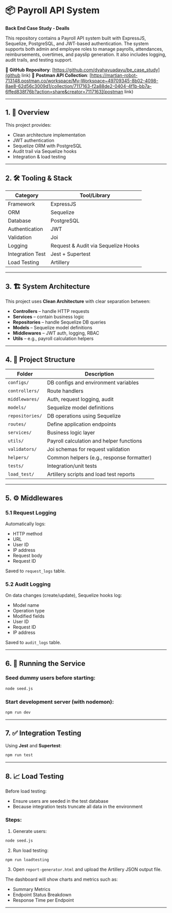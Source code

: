 
# 📦 Payroll API System

**Back End Case Study - Dealls**

This repository contains a Payroll API system built with ExpressJS, Sequelize, PostgreSQL, and JWT-based authentication. The system supports both admin and employee roles to manage payrolls, attendances, reimbursements, overtimes, and payslip generation. It also includes logging, audit trails, and testing support.

📌 **GitHub Repository**: [https://github.com/dyahayuadayu/be_case_study](github link)
📌 **Postman API Collection**: [https://martian-robot-713148.postman.co/workspace/My-Workspace~49709345-8b02-4098-8ae8-62d56c3009d1/collection/7117163-f2a88de2-0404-4f1b-bb7a-6ffed838f76b?action=share&creator=7117163](postman link)

---

## 1. 🚀 Overview

This project provides:

- Clean architecture implementation
- JWT authentication
- Sequelize ORM with PostgreSQL
- Audit trail via Sequelize hooks
- Integration & load testing

---

## 2. 🛠️ Tooling & Stack

| Category         | Tool/Library                        |
|------------------|-------------------------------------|
| Framework        | ExpressJS                           |
| ORM              | Sequelize                           |
| Database         | PostgreSQL                          |
| Authentication   | JWT                                 |
| Validation       | Joi                                 |
| Logging          | Request & Audit via Sequelize Hooks |
| Integration Test | Jest + Supertest                    |
| Load Testing     | Artillery                           |

---

## 3. 🏗️ System Architecture

This project uses **Clean Architecture** with clear separation between:

- **Controllers** – handle HTTP requests
- **Services** – contain business logic
- **Repositories** – handle Sequelize DB queries
- **Models** – Sequelize model definitions
- **Middlewares** – JWT auth, logging, RBAC
- **Utils** – e.g., payroll calculation helpers

---

## 4. 📁 Project Structure

| Folder          | Description                                    |
|-----------------|------------------------------------------------|
| `configs/`      | DB configs and environment variables           |
| `controllers/`  | Route handlers                                 |
| `middlewares/`  | Auth, request logging, audit                   |
| `models/`       | Sequelize model definitions                    |
| `repositories/` | DB operations using Sequelize                  |
| `routes/`       | Define application endpoints                   |
| `services/`     | Business logic layer                           |
| `utils/`        | Payroll calculation and helper functions       |
| `validators/`   | Joi schemas for request validation             |
| `helpers/`      | Common helpers (e.g., response formatter)      |
| `tests/`        | Integration/unit tests                         |
| `load_test/`    | Artillery scripts and load test reports        |

---

## 5. ⚙️ Middlewares

### 5.1 Request Logging

Automatically logs:

- HTTP method
- URL
- User ID
- IP address
- Request body
- Request ID

Saved to `request_logs` table.

### 5.2 Audit Logging

On data changes (create/update), Sequelize hooks log:

- Model name
- Operation type
- Modified fields
- User ID
- Request ID
- IP address

Saved to `audit_logs` table.

---

## 6. 🔧 Running the Service

### Seed dummy users before starting:

```bash
node seed.js
```

### Start development server (with nodemon):

```bash
npm run dev
```

---

## 7. ✅ Integration Testing

Using **Jest** and **Supertest**:

```bash
npm run test
```

---

## 8. 📈 Load Testing

Before load testing:

- Ensure users are seeded in the test database
- Because integration tests truncate all data in the environment

### Steps:

1. Generate users:

```bash
node seed.js
```

2. Run load testing:

```bash
npm run loadtesting
```

3. Open `report-generator.html` and upload the Artillery JSON output file.

The dashboard will show charts and metrics such as:

- Summary Metrics
- Endpoint Status Breakdown
- Response Time per Endpoint

---
